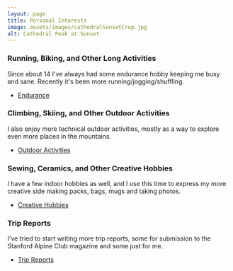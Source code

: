 ```yaml
---
layout: page
title: Personal Interests	
image: assets/images/cathedralSunsetCrop.jpg
alt: Cathedral Peak at Sunset
---
```


### Running, Biking, and Other Long Activities 
Since about 14 I've always had some endurance hobby keeping me busy and sane. Recently it's been more running/jogging/shuffling. 

<ul class="actions">
	<li><a href="{{ 'endurance.html' | absolute_url }}" class="button">Endurance</a></li>
      </ul>


### Climbing, Skiing, and Other Outdoor Activities 
I also enjoy more technical outdoor activities, mostly as a way to explore even more places in the mountains.

<ul class="actions">
	<li><a href="{{ 'outdoor.html' | absolute_url }}" class="button">Outdoor Activities</a></li>
      </ul>



### Sewing, Ceramics, and Other Creative Hobbies
I have a few indoor hobbies as well, and I use this time to express my more creative side making packs, bags, mugs and taking photos.

<ul class="actions">
	<li><a href="{{ 'creative.html' | absolute_url }}" class="button">Creative Hobbies</a></li>
      </ul>

### Trip Reports
I've tried to start writing more trip reports, some for submission to the Stanford Alpine Club magazine and some just for me.

<ul class="actions">
	<li><a href="{{ 'tripReports.html' | absolute_url }}" class="button">Trip Reports</a></li>
      </ul>